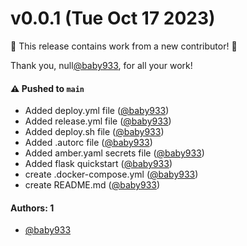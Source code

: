 # v0.0.1 (Tue Oct 17 2023)

:tada: This release contains work from a new contributor! :tada:

Thank you, null[@baby933](https://github.com/baby933), for all your work!

#### ⚠️ Pushed to `main`

- Added deploy.yml file ([@baby933](https://github.com/baby933))
- Added release.yml file ([@baby933](https://github.com/baby933))
- Added deploy.sh file ([@baby933](https://github.com/baby933))
- Added .autorc file ([@baby933](https://github.com/baby933))
- Added amber.yaml secrets file ([@baby933](https://github.com/baby933))
- Added flask quickstart ([@baby933](https://github.com/baby933))
- create .docker-compose.yml ([@baby933](https://github.com/baby933))
- create README.md ([@baby933](https://github.com/baby933))

#### Authors: 1

- [@baby933](https://github.com/baby933)
